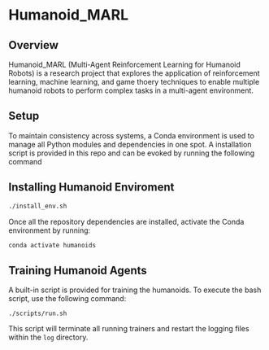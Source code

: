 # Humanoid_MARL

## Overview

Humanoid_MARL (Multi-Agent Reinforcement Learning for Humanoid Robots) is a research project that explores the application of reinforcement learning, machine learning, and game thoery techniques to enable multiple humanoid robots to perform complex tasks in a multi-agent environment.

## Setup

To maintain consistency across systems, a Conda environment is used to manage all Python modules and dependencies in one spot.
A installation script is provided in this repo and can be evoked by running the following command

## Installing Humanoid Enviroment
```bash
./install_env.sh
```

Once all the repository dependencies are installed, activate the Conda environment by running:
```bash
conda activate humanoids
```

## Training Humanoid Agents
A built-in script is provided for training the humanoids. To execute the bash script, use the following command:
```
./scripts/run.sh
```
This script will terminate all running trainers and restart the logging files within the `log` directory.